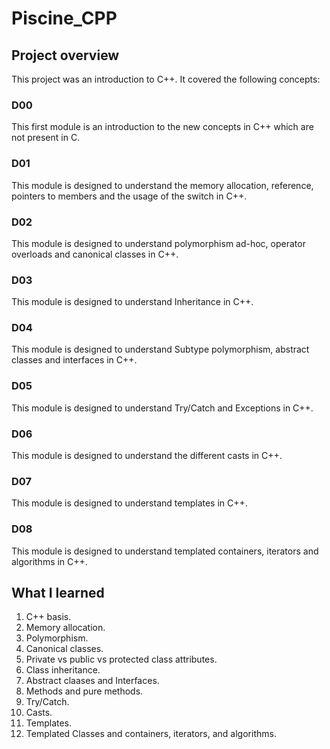 # Piscine_CPP
## Project overview

This project was an introduction to C++. It covered the following concepts:

### D00

This first module is an introduction to the new concepts in C++ which are not present in C.

### D01

This module is designed to understand the memory allocation, reference, pointers to members and the usage of the switch in C++.

### D02

This module is designed to understand polymorphism ad-hoc, operator overloads and canonical classes in C++.

### D03

This module is designed to understand Inheritance in C++. 

### D04

This module is designed to understand Subtype polymorphism, abstract classes and interfaces in C++. 

### D05

This module is designed to understand Try/Catch and Exceptions in C++. 

### D06

This module is designed to understand the different casts in C++. 

### D07

This module is designed to understand templates in C++. 

### D08

This module is designed to understand templated containers, iterators and algorithms in C++.

## What I learned

1. C++ basis.
2. Memory allocation.
3. Polymorphism.
4. Canonical classes.
5. Private vs public vs protected class attributes.
6. Class inheritance.
7. Abstract claases and Interfaces.
8. Methods and pure methods.
9. Try/Catch.
10. Casts.
11. Templates.
12. Templated Classes and containers, iterators, and algorithms. 
